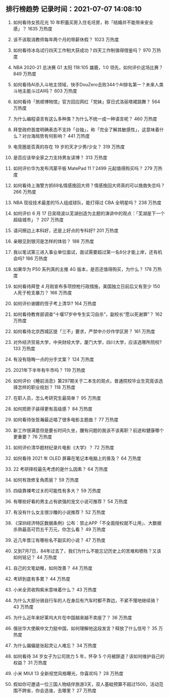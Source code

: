 
## 排行榜趋势 记录时间：2021-07-07 14:08:10
  
  1. 如何看待女孩花光 10 年积蓄买房入住毛坯房，称「结婚并不能带来安全感」？ 1635 万热度
    
  2. 该不该取消教师每年两个月的带薪休假？ 1023 万热度
    
  3. 如何看待冰岛试行四天工作制大获成功？四天工作制值得借鉴吗？ 970 万热度
    
  4. NBA 2020-21 总决赛 G1 太阳 118:105 雄鹿，1:0 领先，如何评价这场比赛？ 849 万热度
    
  5. 如何看待AI杀入斗地主领域，快手DouZero击败344个AI排名第一？未来人类斗地主能斗过AI吗？ 603 万热度
    
  6. 如何看待「旅顺博物馆」官方回应网红「党妹」穿日式洛丽塔裙跳舞？ 564 万热度
    
  7. 为什么编程语言有这么多种类？为什么不统一成一种语言呢？ 460 万热度
    
  8. 拜登政府首度明确表态不支持「台独」，称「完全了解其敏感性」，这意味着什么？对台海局势有何影响？ 441 万热度
    
  9. 电竞圈是否真的存在 19 岁的天才少男/少女？ 319 万热度
    
  10. 是否应该举全家之力支持男友读博？ 313 万热度
    
  11. 如何评价华为发布鸿蒙平板 MatePad 11？2499 元起值得购买吗？ 279 万热度
    
  12. 如何看待上海警方抓69名情感挽回大师？情感挽回大师真的可以挽救失恋吗？ 266 万热度
    
  13. NBA 现役技术最差的15人组成球队，能打得过 CBA 全明星吗？ 238 万热度
    
  14. 如何评价 6 月 17 日吴晓波以芜湖创造为主题的演讲中的观点：「芜湖是下一个超级城市」？ 207 万热度
    
  15. 请问擦边上本科好，还是上好点的专科好? 201 万热度
    
  16. 亲眼见到银河是怎样的体验？ 188 万热度
    
  17. 我以笔试第三进入事业单位面试，面试需要超过第一名6分才能上岸，还有机会吗? 186 万热度
    
  18. 如果华为 P50 系列真的主推 4G 版本，是否还值得购买，为什么？ 178 万热度
    
  19. 如何看待拜登 4 月刚宣布多项控枪行政措施，美国独立日前后又有至少 150 人死于枪支暴力？ 166 万热度
    
  20. 如何评价谢娜的侄子考上清华? 164 万热度
    
  21. 如何看待教育部调查“十堰17岁中专生实习自杀”，副校长“愿以死谢罪”？ 162 万热度
    
  22. 如何看待北京西城区提「三不」要求，严禁中介炒作学区房？ 161 万热度
    
  23. 对外经济贸易大学，中央财经大学，厦门大学，四川大学，应该选哪所院校? 133 万热度
    
  24. 有没有隐晦一点的分手文案？ 124 万热度
    
  25. 2021年下半年有牛市吗？ 119 万热度
    
  26. 如何评价《睡前消息》第297期关于二本生的观点，普通院校毕业生究竟该选择怎样的职业规划？ 118 万热度
    
  27. 在职人员，怎么考研究生最简单？ 95 万热度
    
  28. 如何把房子装得更有高级感？ 84 万热度
    
  29. 如何看待张哲瀚最近唱了很多电影主题曲？ 77 万热度
    
  30. 新工作很满意但是要长时间久坐，腰有问题的我该不该离职？前途和健康哪个更重要？ 76 万热度
    
  31. 如何评价清华题材纪录片电影《大学》？ 72 万热度
    
  32. 如何看待 2021 年 OLED 屏幕在笔记本电脑上的普及？ 64 万热度
    
  33. 22 考研择校最先考虑的是什么因素？ 64 万热度
    
  34. 如何有效修复角质层？ 59 万热度
    
  35. 四级靠裸考过关的可能性有多大？ 59 万热度
    
  36. 有哪些好看的男主占有欲强的宠文小说可推荐？ 54 万热度
    
  37. 有没有什么女主很沙雕的小说推荐？ 52 万热度
    
  38. 《深圳经济特区数据条例》公布：禁止APP「不全面授权就不让用」、大数据杀熟最高可罚五千万元，你怎么看？ 49 万热度
    
  39. 近几年晋江有哪些名不副实的小说？ 47 万热度
    
  40. 又到7月7日，84年过去了，我们为什么不能忘记历史上的苦难和牺牲？又该如何铭记？ 44 万热度
    
  41. 自己的文笔幼稚，如何改善？ 44 万热度
    
  42. 考研到底有多累？ 44 万热度
    
  43. 小米全资收购紫米意味着什么？ 43 万热度
    
  44. 为什么大部分骑自行车的人在身后有汽车时都不靠边，不紧不慢地继续骑？ 43 万热度
    
  45. 为什么近年来好莱坞大片在中国越来越不卖座了？ 36 万热度
    
  46. 俄驻华大使飙中文力挺中国，如何理解他这段发言？释放了什么信号？ 35 万热度
    
  47. 为什么偏偏是张起灵让人难忘？ 34 万热度
    
  48. 如何看待 34 岁女子为公司效力 5 年，怀孕 5 个月被辞退？该如何维护自己的权益？ 31 万热度
    
  49. 小米 MIUI 13 全新视觉风格曝光，你喜欢吗？ 28 万热度
    
  50. 假如你可邀请一位三国人物结伴旅游3天，双人基础预算不超过1500，活动范围不跨省，你会选谁，去哪里？ 27 万热度
    